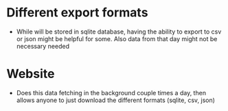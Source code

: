 # Different export formats

- While will be stored in sqlite database, having the ability to export to csv or json might be helpful for some. Also data from that day might not be necessary needed

# Website

- Does this data fetching in the background couple times a day, then allows anyone to just download the different formats (sqlite, csv, json)
